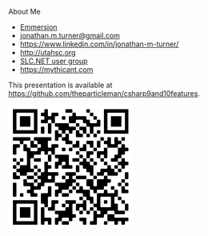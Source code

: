 About Me
* [Emmersion](https://emmersion.ai)
* jonathan.m.turner@gmail.com
* https://www.linkedin.com/in/jonathan-m-turner/
* http://utahsc.org
* [SLC.NET user group](https://slcnet.tech/)
* https://mythicant.com


This presentation is available at https://github.com/theparticleman/csharp9and10features.

![QR Code](qr-code.png)
